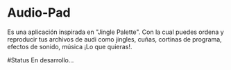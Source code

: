# Audio-Pad
Es una aplicación inspirada en "Jingle Palette". Con la cual puedes ordena y reproducir tus archivos de audi como jingles, cuñas, cortinas de programa, efectos de sonido, música ¡Lo que quieras!.

#Status
En desarrollo...
